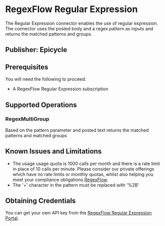 # RegexFlow Regular Expression
The Regular Expression connector enables the use of regular expression. The connector uses the posted body and a regex pattern as inputs and returns the matched patterns and groups.

## Publisher: Epicycle

## Prerequisites
You will need the following to proceed:
* A RegexFlow Regular Expression subscription

## Supported Operations

### RegexMultiGroup
Based on the pattern parameter and posted text returns the matched patterns and matched groups

## Known Issues and Limitations
* The usage usage quota is 1000 calls per month and there is a rate limit in place of 10 calls per minute. Please consider our private offerings which have no rate limits or monthly quotas, whilst also helping you meet your compliance obligations [RegexFlow](https://regexflow.com/).
* The '+' character in the pattern must be replaced with '%2B'

## Obtaining Credentials
You can get your own API key from the [RegexFlow Regular Expression Portal](https://portal.publicapi.regexflow.com/).